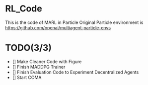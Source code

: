 # RL_Code
This is the code of MARL in Particle
Original Particle environment is https://github.com/openai/multiagent-particle-envs

TODO(3/3)
===================

- [] Make Cleaner Code with Figure
- [] Finish MADDPG Trainer
- [] Finish Evaluation Code to Experiment Decentralized Agents
- [] Start COMA  
